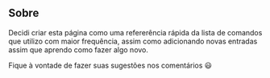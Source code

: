## Sobre

Decidi criar esta página como uma refererência rápida da lista de comandos que utilizo com maior frequência, assim como adicionando novas entradas assim que aprendo como fazer algo novo.

Fique à vontade de fazer suas sugestões nos comentários :smiley: